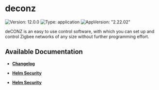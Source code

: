 # deconz

![Version: 12.0.0](https://img.shields.io/badge/Version-12.0.0-informational?style=flat-square) ![Type: application](https://img.shields.io/badge/Type-application-informational?style=flat-square) ![AppVersion: "2.22.02"](https://img.shields.io/badge/AppVersion-"2.22.02"-informational?style=flat-square)

deCONZ is an easy to use control software, with which you can set up and control Zigbee networks of any size without further programming effort.

## Available Documentation

- [**Changelog**](CHANGELOG)

- [**Helm Security**](container-security)

- [**Helm Security**](helm-security)


